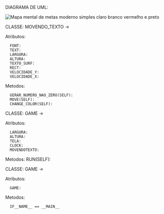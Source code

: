 DIAGRAMA DE UML:

![Mapa mental de metas moderno simples claro branco vermelho e preto](https://github.com/gasparzds/CG/assets/61299557/b2e8e556-cc85-4316-bf1f-39a374ca5a38)


CLASSE: MOVENDO_TEXTO -> 
  
  
  Atributos:

  
      FONT:
      TEXT: 
      LARGURA: 
      ALTURA: 
      TEXTO_SURF: 
      RECT: 
      VELOCIDADE_Y:
      VELOCIDADE_X: 
  
  
  Metodos:

  
      GERAR_NUMERO_NAO_ZERO(SELF):
      MOVE(SELF): 
      CHANGE_COLOR(SELF):

CLASSE: GAME -> 


  Atributos:

  
      LARGURA:
      ALTURA:
      TELA:
      CLOCK:
      MOVENDOTEXTO:
  Metodos: 
      RUN(SELF):



  CLASSE: GAME -> 
  
  Atributos:

  
      GAME:
  Metodos: 

  
      IF__NAME__ == __MAIN__


      


  
